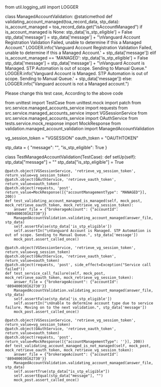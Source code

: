 from util.logging_util import LOGGER

class ManagedAccountValidation:
    @staticmethod
    def validating_account_managed(toa_record_data, stp_data):
        is_account_managed = toa_record_data.get("isAccountManaged")
        if is_account_managed is None:
            stp_data['is_stp_eligible'] = False
            stp_data['message'] = stp_data['message'] + "\nVanguard Account Registration Validation Failed, unable to determine if this a Managed Account."
            LOGGER.info('Vanguard Account Registration Validation Failed, unable to determine if this a Managed Account.' + stp_data['message'])
        elif is_account_managed == 'MANAGED':
            stp_data['is_stp_eligible'] = False
            stp_data['message'] = stp_data['message'] + "\nVanguard Account is Managed. STP Automation is out of scope. Sending to Manual Queue."
            LOGGER.info('Vanguard Account is Managed. STP Automation is out of scope. Sending to Manual Queue.' + stp_data['message'])
        else:
            LOGGER.info("Vanguard account is not a Managed account.")





Please change this test case, According to the above code



from unittest import TestCase
from unittest.mock import patch
from src.service.managed_accounts_service import requests
from src.service.managed_accounts_service import VGSessionService
from src.service.managed_accounts_service import OAuthService
from tests.service.mock_response import MockResponse
from validation.managed_account_validation import ManagedAccountValidation


vg_session_token = "VGSESSION"
oauth_token = "OAUTHTOKEN"

stp_data = {
    "message": "",
    "is_stp_eligible": True
}


class TestManagedAccountValidation(TestCase):
    def setUp(self):
        stp_data["message"] = ""
        stp_data["is_stp_eligible"] = True

    @patch.object(VGSessionService, 'retrieve_vg_session_token', return_value=vg_session_token)
    @patch.object(OAuthService, 'retrieve_oauth_token', return_value=oauth_token)
    @patch.object(requests, 'post', return_value=MockResponse([{"accountManagementType": "MANAGED"}], 200))
    def test_validating_account_managed_is_managed(self, mock_post, mock_retrieve_oauth_token, mock_retrieve_vg_session_token):
        answer_file = {"brokerageAccount": {"accountId": "889400030162730"}}
        ManagedAccountValidation.validating_account_managed(answer_file, stp_data)
        self.assertFalse(stp_data['is_stp_eligible'])
        self.assertIn("\nVanguard Account is Managed. STP Automation is out of scope. Sending to Manual Queue.", stp_data['message'])
        mock_post.assert_called_once()

    @patch.object(VGSessionService, 'retrieve_vg_session_token', return_value=vg_session_token)
    @patch.object(OAuthService, 'retrieve_oauth_token', return_value=oauth_token)
    @patch.object(requests, 'post', side_effect=Exception("Service call failed"))
    def test_service_call_failure(self, mock_post, mock_retrieve_oauth_token, mock_retrieve_vg_session_token):
        answer_file = {"brokerageAccount": {"accountId": '889400030162730'}}
        ManagedAccountValidation.validating_account_managed(answer_file, stp_data)
        self.assertFalse(stp_data['is_stp_eligible'])
        self.assertIn("\nUnable to determine account type due to service failure. Moving on to the next validation.", stp_data['message'])
        mock_post.assert_called_once()

    @patch.object(VGSessionService, 'retrieve_vg_session_token', return_value=vg_session_token)
    @patch.object(OAuthService, 'retrieve_oauth_token', return_value=oauth_token)
    @patch.object(requests, 'post', return_value=MockResponse([{"accountManagementType": ''}], 200))
    def test_validating_account_managed_is_not_managed(self, mock_post, mock_retrieve_oauth_token, mock_retrieve_vg_session_token):
        answer_file = {"brokerageAccount": {"accountId": '889400030162730'}}
        ManagedAccountValidation.validating_account_managed(answer_file, stp_data)
        self.assertTrue(stp_data["is_stp_eligible"])
        self.assertEqual(stp_data["message"], "")
        mock_post.assert_called_once()
